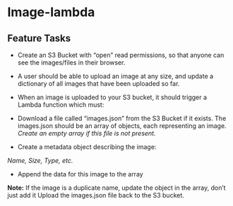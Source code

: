 # Image-lambda

## Feature Tasks

- Create an S3 Bucket with “open” read permissions, so that anyone can see the images/files in their browser.

- A user should be able to upload an image at any size, and update a dictionary of all images that have been uploaded so far.

- When an image is uploaded to your S3 bucket, it should trigger a Lambda function which must:

- Download a file called “images.json” from the S3 Bucket if it exists. The images.json should be an array of objects, each representing an image. *Create an empty array if this file is not present.*

- Create a metadata object describing the image:

*Name, Size, Type, etc.*

- Append the data for this image to the array

**Note:** If the image is a duplicate name, update the object in the array, don’t just add it
Upload the images.json file back to the S3 bucket.
